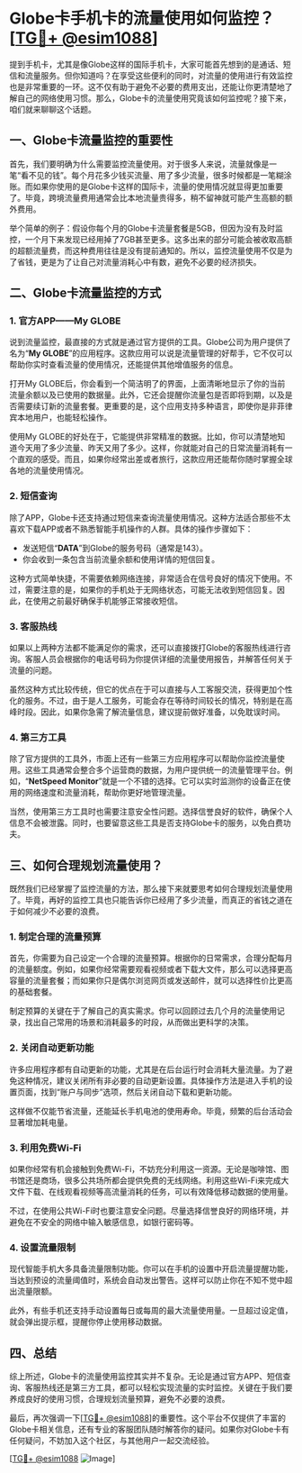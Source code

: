 # Globe卡手机卡的流量使用如何监控？[[TG💪+ @esim1088](https://t.me/s/esim1088)]

提到手机卡，尤其是像Globe这样的国际手机卡，大家可能首先想到的是通话、短信和流量服务。但你知道吗？在享受这些便利的同时，对流量的使用进行有效监控也是非常重要的一环。这不仅有助于避免不必要的费用支出，还能让你更清楚地了解自己的网络使用习惯。那么，Globe卡的流量使用究竟该如何监控呢？接下来，咱们就来聊聊这个话题。

## 一、Globe卡流量监控的重要性

首先，我们要明确为什么需要监控流量使用。对于很多人来说，流量就像是一笔“看不见的钱”。每个月花多少钱买流量、用了多少流量，很多时候都是一笔糊涂账。而如果你使用的是Globe卡这样的国际卡，流量的使用情况就显得更加重要了。毕竟，跨境流量费用通常会比本地流量贵得多，稍不留神就可能产生高额的额外费用。

举个简单的例子：假设你每个月的Globe卡流量套餐是5GB，但因为没有及时监控，一个月下来发现已经用掉了7GB甚至更多。这多出来的部分可能会被收取高额的超额流量费，而这种费用往往是没有提前通知的。所以，监控流量使用不仅是为了省钱，更是为了让自己对流量消耗心中有数，避免不必要的经济损失。

## 二、Globe卡流量监控的方式

### 1. 官方APP——My GLOBE

说到流量监控，最直接的方式就是通过官方提供的工具。Globe公司为用户提供了名为“**My GLOBE**”的应用程序。这款应用可以说是流量管理的好帮手，它不仅可以帮助你实时查看流量的使用情况，还能提供其他增值服务的信息。

打开My GLOBE后，你会看到一个简洁明了的界面，上面清晰地显示了你的当前流量余额以及已使用的数据量。此外，它还会提醒你流量包是否即将到期，以及是否需要续订新的流量套餐。更重要的是，这个应用支持多种语言，即使你是非菲律宾本地用户，也能轻松操作。

使用My GLOBE的好处在于，它能提供非常精准的数据。比如，你可以清楚地知道今天用了多少流量、昨天又用了多少。这样，你就能对自己的日常流量消耗有一个直观的感受。而且，如果你经常出差或者旅行，这款应用还能帮你随时掌握全球各地的流量使用情况。

### 2. 短信查询

除了APP，Globe卡还支持通过短信来查询流量使用情况。这种方法适合那些不太喜欢下载APP或者不熟悉智能手机操作的人群。具体的操作步骤如下：

- 发送短信“**DATA**”到Globe的服务号码（通常是143）。
- 你会收到一条包含当前流量余额和使用详情的短信回复。

这种方式简单快捷，不需要依赖网络连接，非常适合在信号良好的情况下使用。不过，需要注意的是，如果你的手机处于无网络状态，可能无法收到短信回复。因此，在使用之前最好确保手机能够正常接收短信。

### 3. 客服热线

如果以上两种方法都不能满足你的需求，还可以直接拨打Globe的客服热线进行咨询。客服人员会根据你的电话号码为你提供详细的流量使用报告，并解答任何关于流量的问题。

虽然这种方式比较传统，但它的优点在于可以直接与人工客服交流，获得更加个性化的服务。不过，由于是人工服务，可能会存在等待时间较长的情况，特别是在高峰时段。因此，如果你急需了解流量信息，建议提前做好准备，以免耽误时间。

### 4. 第三方工具

除了官方提供的工具外，市面上还有一些第三方应用程序可以帮助你监控流量使用。这些工具通常会整合多个运营商的数据，为用户提供统一的流量管理平台。例如，“**NetSpeed Monitor**”就是一个不错的选择。它可以实时监测你的设备正在使用的网络速度和流量消耗，帮助你更好地管理流量。

当然，使用第三方工具时也需要注意安全性问题。选择信誉良好的软件，确保个人信息不会被泄露。同时，也要留意这些工具是否支持Globe卡的服务，以免白费功夫。

## 三、如何合理规划流量使用？

既然我们已经掌握了监控流量的方法，那么接下来就要思考如何合理规划流量使用了。毕竟，再好的监控工具也只能告诉你已经用了多少流量，而真正的省钱之道在于如何减少不必要的浪费。

### 1. 制定合理的流量预算

首先，你需要为自己设定一个合理的流量预算。根据你的日常需求，合理分配每月的流量额度。例如，如果你经常需要观看视频或者下载大文件，那么可以选择更高容量的流量套餐；而如果你只是偶尔浏览网页或发送邮件，就可以选择性价比更高的基础套餐。

制定预算的关键在于了解自己的真实需求。你可以回顾过去几个月的流量使用记录，找出自己常用的场景和消耗最多的时段，从而做出更科学的决策。

### 2. 关闭自动更新功能

许多应用程序都有自动更新的功能，尤其是在后台运行时会消耗大量流量。为了避免这种情况，建议关闭所有非必要的自动更新设置。具体操作方法是进入手机的设置页面，找到“账户与同步”选项，然后关闭自动下载和更新功能。

这样做不仅能节省流量，还能延长手机电池的使用寿命。毕竟，频繁的后台活动会显著增加耗电量。

### 3. 利用免费Wi-Fi

如果你经常有机会接触到免费Wi-Fi，不妨充分利用这一资源。无论是咖啡馆、图书馆还是商场，很多公共场所都会提供免费的无线网络。利用这些Wi-Fi来完成大文件下载、在线观看视频等高流量消耗的任务，可以有效降低移动数据的使用量。

不过，在使用公共Wi-Fi时也要注意安全问题。尽量选择信誉良好的网络环境，并避免在不安全的网络中输入敏感信息，如银行密码等。

### 4. 设置流量限制

现代智能手机大多具备流量限制功能。你可以在手机的设置中开启流量提醒功能，当达到预设的流量阈值时，系统会自动发出警告。这样可以防止你在不知不觉中超出流量限额。

此外，有些手机还支持手动设置每日或每周的最大流量使用量。一旦超过设定值，就会弹出提示框，提醒你停止使用移动数据。

## 四、总结

综上所述，Globe卡的流量使用监控其实并不复杂。无论是通过官方APP、短信查询、客服热线还是第三方工具，都可以轻松实现流量的实时监控。关键在于我们要养成良好的使用习惯，合理规划流量预算，避免不必要的浪费。

最后，再次强调一下[[TG💪+ @esim1088](https://t.me/s/esim1088)]的重要性。这个平台不仅提供了丰富的Globe卡相关信息，还有专业的客服团队随时解答你的疑问。如果你对Globe卡有任何疑问，不妨加入这个社区，与其他用户一起交流经验。

[[TG💪+ @esim1088](https://t.me/s/esim1088) ![Image](https://i.postimg.cc/4NQfJmqS/Snipaste-2025-05-13-00-14-12.png)]